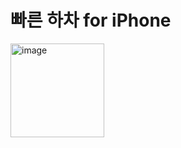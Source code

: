 # 빠른 하차 for iPhone

<img width="150" alt="image" src="https://user-images.githubusercontent.com/82555878/199409786-15ce8e1b-d726-4c13-8bad-900cb501c734.png">

